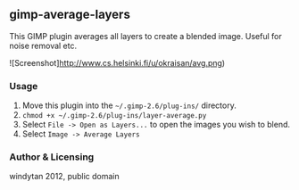## gimp-average-layers

This GIMP plugin averages all layers to create a blended image. Useful for noise removal etc.

![Screenshot]http://www.cs.helsinki.fi/u/okraisan/avg.png)

### Usage

1. Move this plugin into the `~/.gimp-2.6/plug-ins/` directory.
2. `chmod +x ~/.gimp-2.6/plug-ins/layer-average.py`
3. Select `File -> Open as Layers...` to open the images you wish to blend.
4. Select `Image -> Average Layers`

### Author & Licensing
windytan 2012, public domain
